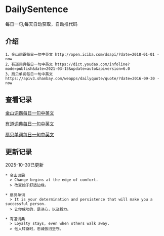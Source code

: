# DailySentence

每日一句,每天自动获取，自动推代码

## 介绍

```
1、金山词霸每日一句中英文 http://open.iciba.com/dsapi/?date=2018-01-01 - now
2、有道词典每日一句中英文 https://dict.youdao.com/infoline?mode=publish&date=2021-03-15&update=auto&apiversion=6.0
3、扇贝单词每日一句中英文 https://apiv3.shanbay.com/weapps/dailyquote/quote/?date=2016-09-30 - now
```

## 查看记录

[金山词霸每日一句中英文](./data/iciba/)

[有道词典每日一句中英文](./data/youdao/)

[扇贝单词每日一句中英文](./data/shanbay/)

## 更新记录
2025-10-30已更新 
```
* 金山词霸
  > Change begins at the edge of comfort. 
  > 改变始于舒适边缘。

* 扇贝单词
  > It is your determination and persistence that will make you a successful person.
  > 让你成功的，是决心，以及毅力。

* 有道词典
  > Loyalty stays, even when others walk away.
  > 他人转身时，忠诚依旧坚守。

```
